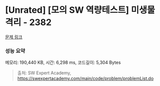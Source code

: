 # [Unrated] [모의 SW 역량테스트] 미생물 격리 - 2382 

[문제 링크](https://swexpertacademy.com/main/code/problem/problemDetail.do?contestProbId=AV597vbqAH0DFAVl) 

### 성능 요약

메모리: 190,440 KB, 시간: 6,298 ms, 코드길이: 5,304 Bytes



> 출처: SW Expert Academy, https://swexpertacademy.com/main/code/problem/problemList.do